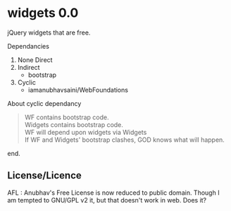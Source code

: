 widgets 0.0
===========

jQuery widgets that are free. 

Dependancies  
<ol>
<li>None Direct</li>
<li>Indirect<ul><li>bootstrap</li></ul></li>
<li>Cyclic<ul><li>iamanubhavsaini/WebFoundations</li></ul></li></ol>

About cyclic dependancy  
>WF contains bootstrap code.   
>Widgets contains bootstrap code.    
>WF will depend upon widgets via Widgets    
>If WF and Widgets' bootstrap clashes, GOD knows what will happen.    
  
end.

License/Licence
---------------
AFL : Anubhav's Free License is now reduced to public domain.
Though I am tempted to GNU/GPL v2 it, but that doesn't work in web. Does it?
